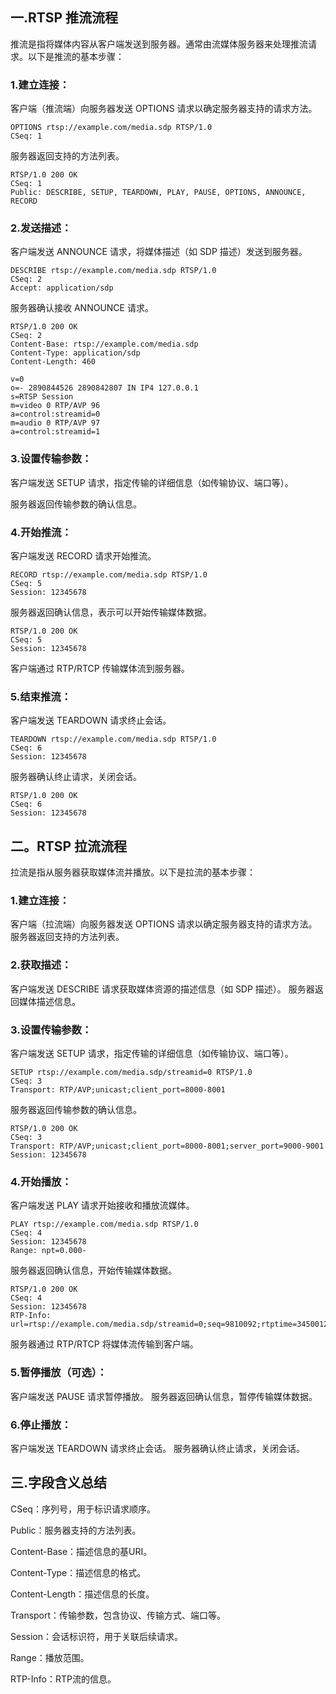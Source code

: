 ## 一.RTSP 推流流程

推流是指将媒体内容从客户端发送到服务器。通常由流媒体服务器来处理推流请求。以下是推流的基本步骤：

### 1.建立连接：
客户端（推流端）向服务器发送 OPTIONS 请求以确定服务器支持的请求方法。
```
OPTIONS rtsp://example.com/media.sdp RTSP/1.0
CSeq: 1
```
服务器返回支持的方法列表。
```
RTSP/1.0 200 OK
CSeq: 1
Public: DESCRIBE, SETUP, TEARDOWN, PLAY, PAUSE, OPTIONS, ANNOUNCE, RECORD

```
### 2.发送描述：
客户端发送 ANNOUNCE 请求，将媒体描述（如 SDP 描述）发送到服务器。
```
DESCRIBE rtsp://example.com/media.sdp RTSP/1.0
CSeq: 2
Accept: application/sdp
```
服务器确认接收 ANNOUNCE 请求。
```
RTSP/1.0 200 OK
CSeq: 2
Content-Base: rtsp://example.com/media.sdp
Content-Type: application/sdp
Content-Length: 460

v=0
o=- 2890844526 2890842807 IN IP4 127.0.0.1
s=RTSP Session
m=video 0 RTP/AVP 96
a=control:streamid=0
m=audio 0 RTP/AVP 97
a=control:streamid=1
```
### 3.设置传输参数：
客户端发送 SETUP 请求，指定传输的详细信息（如传输协议、端口等）。

服务器返回传输参数的确认信息。

### 4.开始推流：
客户端发送 RECORD 请求开始推流。
``` 
RECORD rtsp://example.com/media.sdp RTSP/1.0
CSeq: 5
Session: 12345678
```
服务器返回确认信息，表示可以开始传输媒体数据。
``` 
RTSP/1.0 200 OK
CSeq: 5
Session: 12345678
```
客户端通过 RTP/RTCP 传输媒体流到服务器。

### 5.结束推流：

客户端发送 TEARDOWN 请求终止会话。
``` 
TEARDOWN rtsp://example.com/media.sdp RTSP/1.0
CSeq: 6
Session: 12345678
```
服务器确认终止请求，关闭会话。
``` 
RTSP/1.0 200 OK
CSeq: 6
Session: 12345678
```

## 二。RTSP 拉流流程
拉流是指从服务器获取媒体流并播放。以下是拉流的基本步骤：

### 1.建立连接：

客户端（拉流端）向服务器发送 OPTIONS 请求以确定服务器支持的请求方法。
服务器返回支持的方法列表。

### 2.获取描述：
客户端发送 DESCRIBE 请求获取媒体资源的描述信息（如 SDP 描述）。
服务器返回媒体描述信息。

### 3.设置传输参数：
客户端发送 SETUP 请求，指定传输的详细信息（如传输协议、端口等）。
```
SETUP rtsp://example.com/media.sdp/streamid=0 RTSP/1.0
CSeq: 3
Transport: RTP/AVP;unicast;client_port=8000-8001
```
服务器返回传输参数的确认信息。
```
RTSP/1.0 200 OK
CSeq: 3
Transport: RTP/AVP;unicast;client_port=8000-8001;server_port=9000-9001
Session: 12345678
```
### 4.开始播放：
客户端发送 PLAY 请求开始接收和播放流媒体。
``` 
PLAY rtsp://example.com/media.sdp RTSP/1.0
CSeq: 4
Session: 12345678
Range: npt=0.000-
```
服务器返回确认信息，开始传输媒体数据。
``` 
RTSP/1.0 200 OK
CSeq: 4
Session: 12345678
RTP-Info: url=rtsp://example.com/media.sdp/streamid=0;seq=9810092;rtptime=3450012
```
服务器通过 RTP/RTCP 将媒体流传输到客户端。

### 5.暂停播放（可选）：
客户端发送 PAUSE 请求暂停播放。
服务器返回确认信息，暂停传输媒体数据。

### 6.停止播放：
客户端发送 TEARDOWN 请求终止会话。
服务器确认终止请求，关闭会话。

## 三.字段含义总结
CSeq：序列号，用于标识请求顺序。

Public：服务器支持的方法列表。

Content-Base：描述信息的基URI。

Content-Type：描述信息的格式。

Content-Length：描述信息的长度。

Transport：传输参数，包含协议、传输方式、端口等。

Session：会话标识符，用于关联后续请求。

Range：播放范围。

RTP-Info：RTP流的信息。
